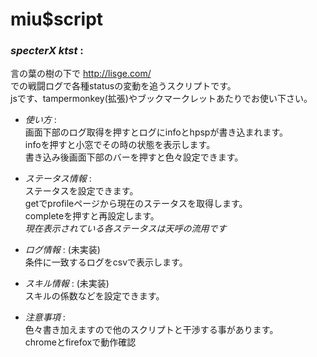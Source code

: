 # miu$script  
### *specterX ktst* :  
言の葉の樹の下で <http://lisge.com/>  
での戦闘ログで各種statusの変動を追うスクリプトです。  
jsです、tampermonkey(拡張)やブックマークレットあたりでお使い下さい。  

* _使い方_ :  
画面下部のログ取得を押すとログにinfoとhpspが書き込まれます。  
infoを押すと小窓でその時の状態を表示します。  
書き込み後画面下部のバーを押すと色々設定できます。  

* _ステータス情報_ :  
ステータスを設定できます。  
getでprofileページから現在のステータスを取得します。  
completeを押すと再設定します。  
_現在表示されている各ステータスは天呼の流用です_  

* _ログ情報_ : (未実装)  
条件に一致するログをcsvで表示します。  

* _スキル情報_ : (未実装)  
スキルの係数などを設定できます。  

* _注意事項_ :  
色々書き加えますので他のスクリプトと干渉する事があります。  
chromeとfirefoxで動作確認  
